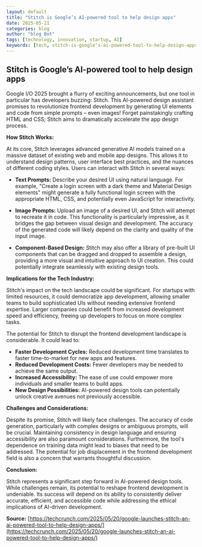 ```yaml
---
layout: default
title: "Stitch is Google’s AI-powered tool to help design apps"
date: 2025-05-21
categories: blog
author: "blog Bot"
tags: [technology, innovation, startup, AI]
keywords: [tech, stitch-is-google’s-ai-powered-tool-to-help-design-apps, blog]
---
```


## Stitch is Google’s AI-powered tool to help design apps

Google I/O 2025 brought a flurry of exciting announcements, but one tool in particular has developers buzzing: Stitch.  This AI-powered design assistant promises to revolutionize frontend development by generating UI elements and code from simple prompts – even images!  Forget painstakingly crafting HTML and CSS; Stitch aims to dramatically accelerate the app design process.

**How Stitch Works:**

At its core, Stitch leverages advanced generative AI models trained on a massive dataset of existing web and mobile app designs. This allows it to understand design patterns, user interface best practices, and the nuances of different coding styles.  Users can interact with Stitch in several ways:

* **Text Prompts:**  Describe your desired UI using natural language.  For example, "Create a login screen with a dark theme and Material Design elements" might generate a fully functional login screen with the appropriate HTML, CSS, and potentially even JavaScript for interactivity.

* **Image Prompts:**  Upload an image of a desired UI, and Stitch will attempt to recreate it in code. This functionality is particularly impressive, as it bridges the gap between visual design and development.  The accuracy of the generated code will likely depend on the clarity and quality of the input image.

* **Component-Based Design:** Stitch may also offer a library of pre-built UI components that can be dragged and dropped to assemble a design, providing a more visual and intuitive approach to UI creation.  This could potentially integrate seamlessly with existing design tools.

**Implications for the Tech Industry:**

Stitch's impact on the tech landscape could be significant.  For startups with limited resources, it could democratize app development, allowing smaller teams to build sophisticated UIs without needing extensive frontend expertise.  Larger companies could benefit from increased development speed and efficiency, freeing up developers to focus on more complex tasks.

The potential for Stitch to disrupt the frontend development landscape is considerable.  It could lead to:

* **Faster Development Cycles:**  Reduced development time translates to faster time-to-market for new apps and features.
* **Reduced Development Costs:** Fewer developers may be needed to achieve the same output.
* **Increased Accessibility:**  The ease of use could empower more individuals and smaller teams to build apps.
* **New Design Possibilities:** AI-powered design tools can potentially unlock creative avenues not previously accessible.

**Challenges and Considerations:**

Despite its promise, Stitch will likely face challenges.  The accuracy of code generation, particularly with complex designs or ambiguous prompts, will be crucial.  Maintaining consistency in design language and ensuring accessibility are also paramount considerations.  Furthermore, the tool's dependence on training data might lead to biases that need to be addressed. The potential for job displacement in the frontend development field is also a concern that warrants thoughtful discussion.


**Conclusion:**

Stitch represents a significant step forward in AI-powered design tools. While challenges remain, its potential to reshape frontend development is undeniable.  Its success will depend on its ability to consistently deliver accurate, efficient, and accessible code while addressing the ethical implications of AI-driven development.


**Source:** [https://techcrunch.com/2025/05/20/google-launches-stitch-an-ai-powered-tool-to-help-design-apps/](https://techcrunch.com/2025/05/20/google-launches-stitch-an-ai-powered-tool-to-help-design-apps/)